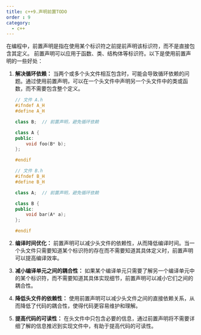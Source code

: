 ```yaml
---
title: c++9.声明前置TODO
order : 9
category:
  - c++
---
```


<ChatMessage avatar="../../../assets/emoji/hx.png" :avatarWidth="40" >
在编程中，前置声明是指在使用某个标识符之前提前声明该标识符，而不是直接包含其定义。
前置声明可以应用于函数、类、结构体等标识符。以下是使用前置声明的一些好处：
</ChatMessage>

1. **解决循环依赖：** 当两个或多个头文件相互包含时，可能会导致循环依赖的问题。通过使用前置声明，可以在一个头文件中声明另一个头文件中的类或函数，而不需要包含整个定义。

    ```cpp
    // 文件 A.h
    #ifndef A_H
    #define A_H

    class B;  // 前置声明，避免循环依赖

    class A {
    public:
        void foo(B* b);
    };

    #endif
    ```

    ```cpp
    // 文件 B.h
    #ifndef B_H
    #define B_H

    class A;  // 前置声明，避免循环依赖

    class B {
    public:
        void bar(A* a);
    };

    #endif
    ```

2. **编译时间优化：** 前置声明可以减少头文件的依赖性，从而降低编译时间。当一个头文件只需要知道某个标识符的存在而不需要知道其具体定义时，前置声明可以提高编译效率。

3. **减小编译单元之间的耦合性：** 如果某个编译单元只需要了解另一个编译单元中的某个标识符，而不需要知道其具体实现细节，前置声明可以减小它们之间的耦合性。

4. **降低头文件的依赖性：** 使用前置声明可以减少头文件之间的直接依赖关系，从而降低了代码的耦合性，使得代码更容易维护和理解。

5. **提高代码的可读性：** 在头文件中只包含必要的信息，通过前置声明将不需要详细了解的信息推迟到实现文件中，有助于提高代码的可读性。

